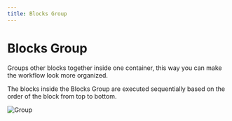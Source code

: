```yaml
---
title: Blocks Group
---
```


# Blocks Group

Groups other blocks together inside one container, this way you can make the workflow look more organized.

The blocks inside the Blocks Group are executed sequentially based on the order of the block from top to bottom.

![Group](https://s3.ap-southeast-1.amazonaws.com/automa-pub/i/2024/12/02/17wso3-yt.png)
